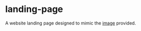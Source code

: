 # landing-page
A website landing page designed to mimic the <a href="https://cdn.statically.io/gh/TheOdinProject/curriculum/81a5d553f4073e593d23a6ab00d50eef8620796d/foundations/html_css/project/imgs/01.png">image</a> provided.
